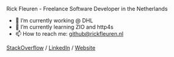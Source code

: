 Rick Fleuren - Freelance Software Developer in the Netherlands

- 🔭 I’m currently working @ DHL
- 🌱 I’m currently learning ZIO and http4s
- 📫 How to reach me: github@rickfleuren.nl

[StackOverflow](https://stackoverflow.com/users/900/arcturus) / [LinkedIn](https://www.linkedin.com/in/rickfleuren/) / [Website](http://www.rickfleuren.nl/)
